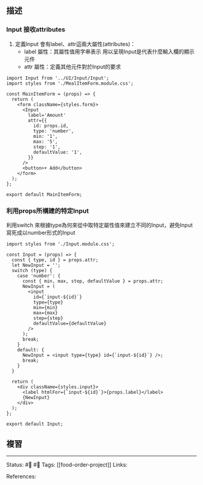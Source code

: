 ## 描述


### Input 接收attributes
1. 定義Input 會有label、attr這兩大屬性(attributes)：
	- label 屬性：其屬性值用字串表示 用以呈現Input是代表什麼輸入欄的顯示元件
	- attr 屬性：定義其他元件對於Input的要求

```
import Input from '../UI/Input/Input';
import styles from './MealItemForm.module.css';

const MainItemForm = (props) => {
  return (
    <form className={styles.form}>
      <Input
        label='Amount'
        attr={{
          id: props.id,
          type: 'number',
          min: '1',
          max: '5',
          step: '1',
          defaultValue: '1',
        }}
      />
      <button>+ Add</button>
    </form>
  );
};

export default MainItemForm;
```


###  利用props所構建的特定Input
利用switch 來根據type為何來從中取特定屬性值來建立不同的Input，避免Input寫死成以number形式的Input

```
import styles from './Input.module.css';

const Input = (props) => {
  const { type, id } = props.attr;
  let NewInput = '';
  switch (type) {
    case 'number': {
      const { min, max, step, defaultValue } = props.attr;
      NewInput = (
        <input
          id={`input-${id}`}
          type={type}
          min={min}
          max={max}
          step={step}
          defaultValue={defaultValue}
        />
      );
      break;
    }
    default: {
      NewInput = <input type={type} id={`input-${id}`} />;
      break;
    }
  }

  return (
    <div className={styles.input}>
      <label htmlFor={`input-${id}`}>{props.label}</label>
      {NewInput}
    </div>
  );
};

export default Input;
```



## 複習


---
Status: #🌱 #📓 
Tags:
[[food-order-project]]
Links:

References: